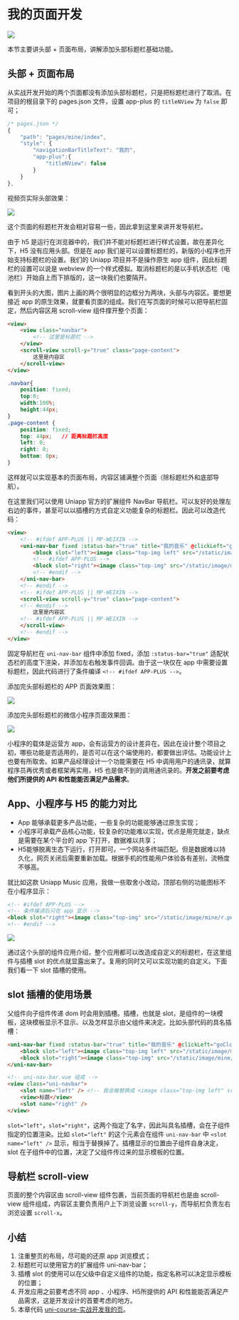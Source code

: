 # 我的页面开发

![](https://p1-jj.byteimg.com/tos-cn-i-t2oaga2asx/gold-user-assets/2019/12/24/16f3745c169f542a~tplv-t2oaga2asx-image.image)

本节主要讲头部 + 页面布局，讲解添加头部标题栏基础功能。

## 头部 + 页面布局

从实战开发开始的两个页面都没有添加头部标题栏，只是把标题栏进行了取消。在项目的根目录下的 pages.json 文件，设置 app-plus 的 `titleNView` 为 `false` 即可；

```js
/* pages.json */
{
	"path": "pages/mine/index",
	"style": {
		"navigationBarTitleText": "我的",
		"app-plus":{
			"titleNView": false
		}
	}
},
```

视频页实际头部效果：

![](https://p1-jj.byteimg.com/tos-cn-i-t2oaga2asx/gold-user-assets/2019/12/24/16f37460db129360~tplv-t2oaga2asx-image.image)

这个页面的标题栏开发会相对容易一些，因此拿到这里来讲开发导航栏。

由于 h5 是运行在浏览器中的，我们并不能对标题栏进行样式设置，故在差异化下，H5 没有应用头部。但是在 app 我们是可以设置标题栏的，新版的小程序也开始支持标题栏的设置。我们的 Uniapp 项目并不是操作原生 app 组件，因此标题栏的设置可以说是 webview 的一个样式模拟。取消标题栏的是以手机状态栏（电池栏）开始自上而下排版的，这一块我们也要隔开。

看到开头的大图，图片上画的两个很明显的边框分为两块，头部与内容区。要想更接近 app 的原生效果，就要看页面的组成。我们在写页面的时候可以把导航栏固定，然后内容区用 scroll-view 组件撑开整个页面：

```html
<view>
	<view class="navbar">
		<!-- 这里是标题栏 -->
	</view>
	<scroll-view scroll-y="true" class="page-content">
		这里是内容区
	</scroll-view>
</view>
```

```css
.navbar{
	position: fixed;
	top:0;
	width:100%;
	height:44px;
}
.page-content {
	position: fixed;
	top: 44px;   // 距离标题栏高度
	left: 0;
	right: 0;
	bottom: 0px;
}
```

这样就可以实现基本的页面布局，内容区铺满整个页面（除标题栏外和底部导航）。

在这里我们可以使用 Uniapp 官方的扩展组件 NavBar 导航栏。可以友好的处理左右边的事件，甚至可以以插槽的方式自定义功能复杂的标题栏。因此可以改造代码：

```html
<view>
	<!-- #ifdef APP-PLUS || MP-WEIXIN -->
	<uni-nav-bar fixed :status-bar="true" title="我的音乐" @clickLeft="goCloud" @clickRight="goCloud">
		<block slot="left"><image class="top-img left" src="/static/image/mine/l.png"></image></block>
		<!-- #ifdef APP-PLUS -->
		<block slot="right"><image class="top-img" src="/static/image/mine/r.png"></image></block>
		<!-- #endif -->
	</uni-nav-bar>
	<!-- #endif -->
	<!-- #ifdef APP-PLUS || MP-WEIXIN -->
	<scroll-view scroll-y="true" class="page-content">
	<!-- #endif -->
		这里是内容区
	<!-- #ifdef APP-PLUS || MP-WEIXIN -->
	</scroll-view>
	<!-- #endif -->
</view>
```

固定导航栏在 `uni-nav-bar` 组件中添加 fixed，添加 `:status-bar="true"` 适配状态栏的高度下渲染，并添加左右触发事件回调。由于这一块仅在 app 中需要设置标题栏，因此代码进行了条件编译 `<!-- #ifdef APP-PLUS -->`。

添加完头部标题栏的 APP 页面效果图：

![](https://p1-jj.byteimg.com/tos-cn-i-t2oaga2asx/gold-user-assets/2019/12/24/16f3747a357aa8c6~tplv-t2oaga2asx-image.image)

添加完头部标题栏的微信小程序页面效果图：

![](https://p1-jj.byteimg.com/tos-cn-i-t2oaga2asx/gold-user-assets/2019/12/24/16f3747cde9b9afd~tplv-t2oaga2asx-image.image)

小程序的载体是运营方 app，会有运营方的设计差异在。因此在设计整个项目之初，哪些功能是否适用的，是否可以在这个端使用的，都要做出评估。功能设计上也要有所取舍。如果产品经理设计一个功能需要在 H5 中调用用户的通讯录，就算程序员再优秀或者框架再实用，H5 也是做不到的调用通讯录的。**开发之前要考虑他们所提供的 API 和性能能否满足产品需求**。

## App、小程序与 H5 的能力对比

* App 能够承载更多产品功能，一些复杂的功能能够通过原生实现；
* 小程序可承载产品核心功能，较复杂的功能难以实现，优点是用完就走，缺点是需要在某个平台的 app 下打开，数据难以共享；
* H5能够脱离生态下运行，打开即可。一个网站多终端匹配。但是数据难以持久化，网页关闭后需要重新加载。根据手机的性能用户体验各有差别，流畅度不够高。

就比如这款 Uniapp Music 应用，我做一些取舍小改动，顶部右侧的功能图标不在小程序显示：

```html
<!-- #ifdef APP-PLUS -->
<!-- 条件编译后只在 app 显示 -->
<block slot="right"><image class="top-img" src="/static/image/mine/r.png"></image></block>
<!-- #endif -->
```

![](https://p1-jj.byteimg.com/tos-cn-i-t2oaga2asx/gold-user-assets/2019/12/24/16f3748f8d9f60e0~tplv-t2oaga2asx-image.image)

通过这个头部的组件应用介绍，整个应用都可以改造成自定义的标题栏，在这里组件与插槽 slot 的优点就显露出来了。复用的同时又可以实现功能的自定义。下面我们看一下 slot 插槽的使用。

## slot 插槽的使用场景

父组件向子组件传递 dom 时会用到插槽。插槽，也就是 slot，是组件的一块模板，这块模板显示不显示、以及怎样显示由父组件来决定。比如头部代码的具名插槽：

```html
<uni-nav-bar fixed :status-bar="true" title="我的音乐" @clickLeft="goCloud" @clickRight="goCloud">
	<block slot="left"><image class="top-img left" src="/static/image/mine/l.png"></image></block>
	<block slot="right"><image class="top-img" src="/static/image/mine/r.png"></image></block>
</uni-nav-bar>
```

```html
<!-- uni-nav-bar.vue 组成 -->
<view class="uni-navbar">
	<slot name="left" /> <!-- 我会被替换成 <image class="top-img left" src="/static/image/mine/l.png"></image> -->
	<view>标题</view>
	<slot name="right" />
</view>
```

`slot="left"`，`slot="right"`，这两个指定了名字，因此叫具名插槽，会在子组件指定的位置渲染。比如 `slot="left"` 的这个元素会在组件 `uni-nav-bar` 中 `<slot name="left" />` 显示，相当于替换掉了。插槽显示的位置由子组件自身决定，slot 在子组件中的位置，决定了父组件传过来的显示模板的位置。

## 导航栏 scroll-view

页面的整个内容区由 scroll-view 组件包裹，当前页面的导航栏也是由 scroll-view 组件组成，内容区主要负责用户上下浏览设置 `scroll-y`，而导航栏负责左右浏览设置 `scroll-x`。

## 小结

1. 注重整页的布局，尽可能的还原 app 浏览模式；
2. 标题栏可以使用官方的扩展组件 uni-nav-bar；
3. 插槽 slot 的使用可以在父级中自定义组件的功能，指定名称可以决定显示模板的位置；
4. 开发应用之前要考虑不同 app 、小程序、H5所提供的 API 和性能能否满足产品需求，这是开发设计的首要考虑的地方。
5. 本章代码 [uni-course-实战开发我的页](https://github.com/front-end-class/uniapp-music-code/blob/master/uni-course-%E5%AE%9E%E6%88%98%E5%BC%80%E5%8F%91%E6%88%91%E7%9A%84%E9%A1%B5.zip)。